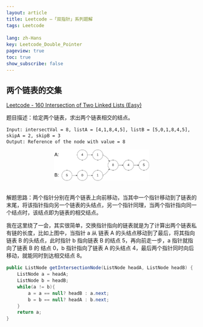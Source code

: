 ```yaml
---
layout: article
title: Leetcode —「双指针」系列题解
tags: Leetcode

lang: zh-Hans
key: Leetcode_Double_Pointer
pageview: true
toc: true
show_subscribe: false
---
```


## 两个链表的交集

[Leetcode - 160 Intersection of Two Linked Lists (Easy)](https://leetcode.com/problems/intersection-of-two-linked-lists/)

题目描述：给定两个链表，求出两个链表相交的结点。

```
Input: intersectVal = 8, listA = [4,1,8,4,5], listB = [5,0,1,8,4,5], skipA = 2, skipB = 3
Output: Reference of the node with value = 8
```

<div align="center">  <img src="/img/leetcode-160.png" width="50%"/> </div><br>

解题思路：两个指针分别在两个链表上向前移动，当其中一个指针移动到了链表的末尾，将该指针指向另一个链表的头结点，另一个指针同理，当两个指针指向同一个结点时，该结点即为链表的相交结点。

我在这里绕了一会，其实很简单，交换指针指向的链表就是为了计算出两个链表私有链的长度，比如上图中，当指针 a 从 链表 A 的头结点移动到了最后，将其指向链表 B 的头结点，此时指针 b 指向链表 B 的结点 5，再向前走一步，a 指针就指向了链表 B 的 结点 0，b 指针指向了链表 A 的头结点 4，最后两个指针同时向后移动，就能同时到达相交结点 8。

```java
public ListNode getIntersectionNode(ListNode headA, ListNode headB) {
    ListNode a = headA;
    ListNode b = headB;
    while(a != b){
        a = a == null? headB : a.next;
        b = b == null? headA : b.next;
    }
    return a;
}
```